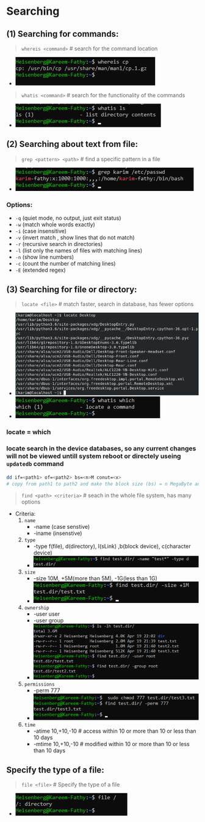 # Searching
## (1) Searching for commands:
>``whereis <command>`` # search for the command location
- ![alt text](screens/image-19.png)

>``whatis <command>``  # search for the functionality of the commands
- ![alt text](screens/image-20.png)


## (2) Searching about text from file: 
>``grep <pattern> <path>``    # find a specific pattern in a file 
- ![alt text](screens/image-21.png)
### Options:
- `-q` (quiet mode, no output, just exit status)
- `-w` (match whole words exactly)
- `-i` (case insensitive)
- `-v` (invert match , show lines that do not match)
- `-r` (recursive search in directories)
- `-l` (list only the names of files with matching lines)
- `-n` (show line numbers)
- `-c` (count the number of matching lines)
- `-E` (extended regex)
## (3) Searching for file or directory:
>``locate <file>`` # match faster, search in database, has fewer options 
- ![alt text](screens/image-22.png)
- ![alt text](screens/image-27.png)

### locate = which
### locate search in the device databases, so any current changes will not be viewed untill system reboot or directely useing `updatedb` command

```bash
dd if=<path1> of=<path2> bs=<n>M conut=<x>
# copy from path1 to path2 and make the block size (bs) = n MegaByte and count x  Blocks
```

>``find <path> <criteria>``	# seach in the whole file system, has many options
- Criteria:
    1) ``name`` 
        - -name (case senstive)
        - -iname (insenstive)
    2) ``type``
        - -type f(file), d(directory), l(sLink) ,b(block device), c(character device)
        - ![alt text](screens/image-23.png)
    3) ``size``
        - -size 10M, +5M(more than 5M), -1G(less than 1G)
        - ![alt text](screens/image-24.png)
    4) ``ownership``
        - -user user
        - -user group
        - ![alt text](screens/image-25.png)
    5) ``permissions``
        - -perm 777
        - ![alt text](screens/image-26.png)
    6) ``time``
        - -atime 10,+10,-10 # access within 10 or more than 10 or less than 10 days 
        - -mtime 10,+10,-10 # modified within 10 or more than 10 or less than 10 days
     
## Specify the type of a file:
>``file <file>`` # Specify the type of a file
- ![alt text](screens/image-28.png)